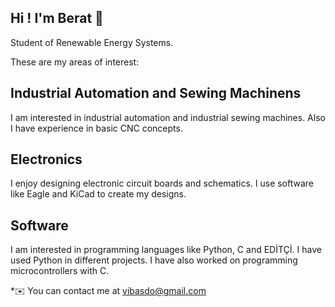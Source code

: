 ## Hi ! I'm Berat 👋

Student of Renewable Energy Systems. 

These are my areas of interest:

## Industrial Automation and Sewing Machinens

I am interested in industrial automation and industrial sewing machines. Also I have experience in basic CNC concepts.

## Electronics

I enjoy designing electronic circuit boards and schematics. I use software like Eagle and KiCad to create my designs.

## Software

I am interested in programming languages like Python, C and EDİTÇİ. I have used Python in different projects. I have also worked on programming microcontrollers with C.

*✉️  You can contact me at [vibasdo@gmail.com](mailto:vibasdo@gmail.com)
